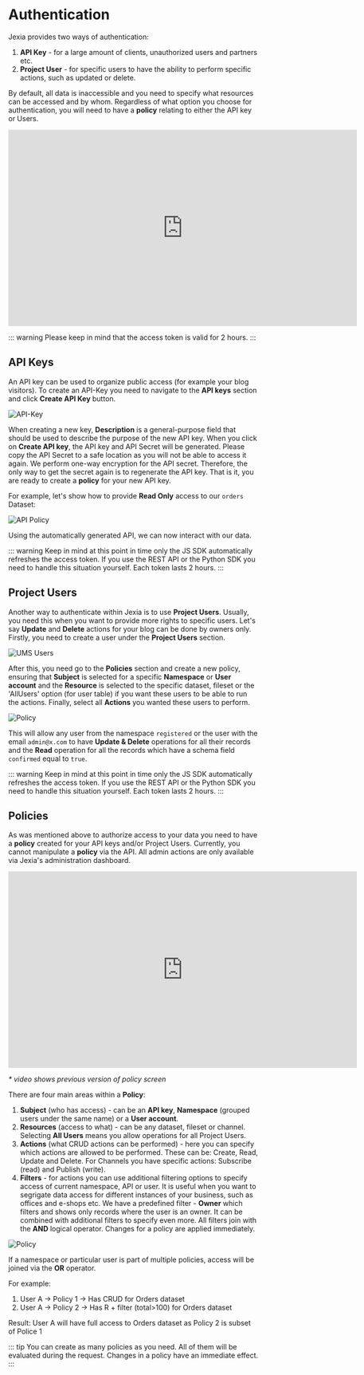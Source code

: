 # Authentication 
Jexia provides two ways of authentication:
1. **API Key** - for a large amount of clients, unauthorized users and partners etc.
2. **Project User** - for specific users to have the ability to perform specific actions, such as updated or delete. 

By default, all data is inaccessible and you need to specify what resources can be accessed and by whom. Regardless of what option you choose for authentication, you will need to have a **policy** relating to either the API key or Users. 

<iframe width="700" height="394" src="https://www.youtube.com/embed/o2ZN3nvdhi8" frameborder="0" allow="accelerometer; autoplay; encrypted-media; gyroscope; picture-in-picture" allowfullscreen></iframe>

::: warning
Please keep in mind that the access token is valid for 2 hours. 
:::

## API Keys
An API key can be used to organize public access (for example your blog visitors). To create an API-Key you need to navigate to the **API keys** section and click **Create API Key** button.

![API-Key](./api-key.png)

When creating a new key, **Description** is a general-purpose field that should be used to describe the purpose of the new API key.
When you click on **Create API key**, the API key and API Secret will be generated. Please copy the API Secret to a safe location as you will not be able to access it again. We perform one-way encryption for the API secret. Therefore, the only way to get the secret again is to regenerate the API key. That is it, you are ready to create a **policy** for your new API key. 

For example, let's show how to provide **Read Only** access to our `orders` Dataset:

![API Policy](./api_policy.png)

Using the automatically generated API, we can now interact with our data. 

<CodeSwitcher :languages="{js:'JavaScript',py:'Python',bash:'cURL'}">
<template v-slot:py>

``` py
from jexia_sdk.http import HTTPClient
JEXIA_PROJECT_ID = ''
JEXIA_API_KEY = ''
JEXIA_API_SECRET = ''
if __name__ == '__main__':
  client = HTTPClient()
  client.auth_consumption(
      project=JEXIA_PROJECT_ID,
      method='apk',
      key=JEXIA_API_KEY,
      secret=JEXIA_API_SECRET,
  )
  res = client.request(
          method='GET', 
          url='/ds/orders',
          cond='[{"field":"dislike"},"=",true]',
          outputs='["id","total","title"]'
        ) 
  print(res)
  
```

</template>
<template v-slot:js>

``` js
// Jexia client
import { jexiaClient, dataOperations } from "jexia-sdk-js/node";

const ds = dataOperations();

// You need to use your API Key / API Secret which is generated within your Jexia application. 
// Do not forget make a Policy for your API!
jexiaClient().init({
  projectID: "PROJECT_ID",
  key: "API_KEY",
  secret: "API_SECRET",
}, ds);

// Now you can run the read operation for your Datasets
const orders = ds.dataset("orders");
const selectQuery = orders
  .select()
  .where(field => field("dislike").isEqualTo(true));

selectQuery.subscribe(records => {
    // You will always get an array of created records, including their 
    // generated IDs (even when inserting a single record) 
  },
  error => {
    // If something goes wrong, the error information is accessible here 
});
```
</template>
<template v-slot:bash>

```bash
# Environment variables to be set
export PROJECT_ID=<project_id>
export API_KEY=<key_here>
export API_SECRET=<secret_here>

# save API key token to our environment in case we need to use it
export API_TOKEN=`curl -X POST -d '{
  "method":"apk",
  "key":"'"$API_KEY"'",
  "secret":"'"$API_SECRET"'"
}' "https://$PROJECT_ID.app.jexia.com/auth" | jq .access_token`

# Select all data with our API token
curl -H "Authorization: Bearer $API_TOKEN"
  -X GET "https://$PROJECT_ID.app.jexia.com/ds/orders" | jq .
```
</template>
</CodeSwitcher>

::: warning
Keep in mind at this point in time only the JS SDK automatically refreshes the access token. If you use the REST API or the Python SDK you need to handle this situation yourself. Each token lasts 2 hours. 
:::

## Project Users
Another way to authenticate within Jexia is to use **Project Users**. Usually, you need this when you want to provide more rights to specific users. Let's say **Update** and **Delete** actions for your blog can be done by owners only. Firstly, you need to create a user under the **Project Users** section.

![UMS Users](./ums-2.png)

After this, you need go to the **Policies** section and create a new policy, ensuring that **Subject** is selected for a specific **Namespace** or **User account** and the **Resource** is selected to the specific dataset, fileset or the 'AllUsers' option (for user table) if you want these users to be able to run the actions. Finally, select all **Actions** you wanted these users to perform.

![Policy](./policy.png)

This will allow any user from the namespace `registered` or the user with the email `admin@x.com` to have **Update & Delete** operations for all their records and the **Read** operation for all the records which have a schema field `confirmed` equal to `true`.

<CodeSwitcher :languages="{js:'JavaScript',py:'Python',bash:'cURL'}">
<template v-slot:py>

``` py
from jexia_sdk.http import HTTPClient

JEXIA_PROJECT_ID = 'project_id'
USER_EMAIL = 'admin@x.com'
USER_PASSWORD = 'secret-password'

if __name__ == '__main__':
  client = HTTPClient()
  client.auth_consumption(
      project=JEXIA_PROJECT_ID,
      method='ums',
      email=USER_EMAIL,
      password=USER_PASSWORD
  )
  # Make future requests with user access rights
  res = client.request(
          method='GET', 
          url='/ds/orders',
          cond='[{"field":"dislike"},"=",true]',
          outputs='["id","total","title"]'
        ) 
  print(res)
  
```

</template>
<template v-slot:js>

``` js
// Jexia client and Project Users module
import { jexiaClient, UMSModule} from "jexia-sdk-js/node"; 

const ums = new UMSModule(); 

jexiaClient().init({  
  projectID: "PROJECT_ID",  
}, ums); 

// Sign in with the user created in your Jexia project
ums.signIn({  
  email: 'admin@x.com',  
  password: 'secret-password'
}).subscribe(
  data=>{ ...do future selects... },
  error=>{... error handle...}
);  
```
</template>
<template v-slot:bash>

``` bash
# Environment variables to be set
export PROJECT_ID=<project_id>
export TEST_USER=admin@x.com
export TEST_USER_PSW=<password_here>

# save UMS token to our environment in case we need to access Project Users
export UMS_TOKEN=`curl -X POST -d '{
  "method":"ums",
  "email":"'"$TEST_USER"'",
  "password":"'"$TEST_USER_PSW"'"
}' "https://$PROJECT_ID.app.jexia.com/auth" | jq -r .access_token`

# Select all data with our ums token
curl -H "Authorization: Bearer $UMS_TOKEN"
  -X GET "https://$PROJECT_ID.app.jexia.com/ds/orders" | jq .
```

</template>
</CodeSwitcher>

::: warning
Keep in mind at this point in time only the JS SDK automatically refreshes the access token. If you use the REST API or the Python SDK you need to handle this situation yourself. Each token lasts 2 hours. 
:::

## Policies
As was mentioned above to authorize access to your data you need to have a **policy** created for your API keys and/or Project Users. 
Currently, you cannot manipulate a **policy** via the API. All admin actions are only available via Jexia's administration dashboard.

<iframe width="700" height="394" src="https://www.youtube.com/embed/i4dKznoXry0" frameborder="0" allow="accelerometer; autoplay; encrypted-media; gyroscope; picture-in-picture" allowfullscreen></iframe>

_* video shows previous version of policy screen_

There are four main areas within a **Policy**:
1. **Subject** (who has access) - can be an **API key**, **Namespace** (grouped users under the same name) or a **User account**.
2. **Resources** (access to what) - can be any dataset, fileset or channel. Selecting **All Users** means you allow  operations for all Project Users. 
3. **Actions** (what CRUD actions can be performed) - here you can specify which actions are allowed to be performed. These can be: Create, Read, Update and Delete. For Channels you have specific actions: Subscribe (read) and Publish (write). 
4. **Filters** - for actions you can use additional filtering options to specify access of current namespace, API or user. It is useful when you want to segrigate data access for different instances of your business, such as offices and e-shops etc.
We have a predefined filter - **Owner** which filters and shows only records where the user is an owner. It can be combined with additional filters to specify even more. All filters join with the **AND** logical operator. Changes for a policy are applied immediately.

![Policy](./policy.png)

If a namespace or particular user is part of multiple policies, access will be joined via the **OR** operator. 

For example:
1. User A -> Policy 1 -> Has CRUD for Orders dataset
1. User A -> Policy 2 -> Has R + filter (total>100) for Orders dataset

Result: User A will have full access to Orders dataset as Policy 2 is subset of Police 1


::: tip
You can create as many policies as you need. All of them will be evaluated during the request. Changes in a policy have an immediate effect. 
:::
